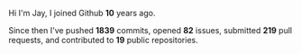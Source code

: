 Hi I'm Jay, I joined Github **10** years ago.

Since then I've pushed **1839** commits, opened **82** issues, submitted **219** pull requests, and contributed to **19** public repositories.

